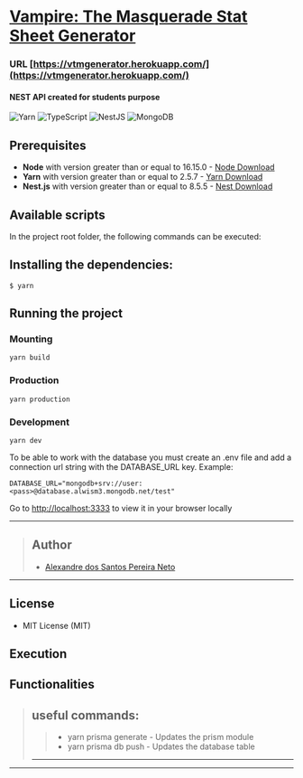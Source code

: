 # [Vampire: The Masquerade Stat Sheet Generator]('https://vtmgenerator.herokuapp.com/')

### URL [https://vtmgenerator.herokuapp.com/](https://vtmgenerator.herokuapp.com/)

#### NEST API created for students purpose

![Yarn](https://img.shields.io/badge/yarn-%232C8EBB.svg?style=for-the-badge&logo=yarn&logoColor=white)
![TypeScript](https://img.shields.io/badge/typescript-%23007ACC.svg?style=for-the-badge&logo=typescript&logoColor=white)
![NestJS](https://img.shields.io/badge/nestjs-%23E0234E.svg?style=for-the-badge&logo=nestjs&logoColor=white)
![MongoDB](https://img.shields.io/badge/MongoDB-%234ea94b.svg?style=for-the-badge&logo=mongodb&logoColor=white)

## Prerequisites

-   **Node** with version greater than or equal to 16.15.0 - [Node Download](https://nodejs.org/pt-br/download/)
-   **Yarn** with version greater than or equal to 2.5.7 - [Yarn Download](https://www.yarn.com/package/download)
-   **Nest.js** with version greater than or equal to 8.5.5 - [Nest Download](https://docs.nestjs.com/)

## Available scripts

In the project root folder, the following commands can be executed:

## Installing the dependencies:

```
$ yarn
```

## Running the project

### Mounting

```
yarn build
```

### Production

```
yarn production
```

### Development

```
yarn dev
```

To be able to work with the database you must create an .env file and add a connection url string with the DATABASE_URL key.
Example:

```
DATABASE_URL="mongodb+srv://user:<pass>@database.alwism3.mongodb.net/test"
```

Go to [http://localhost:3333](http://localhost:3333) to view it in your browser locally

---

> ## Author
>
> -   [Alexandre dos Santos Pereira Neto](https://github.com/Malkavianson)

---

## License

-   MIT License (MIT)

## Execution

## Functionalities

> ## useful commands:
>
> > -   yarn prisma generate - Updates the prism module
> > -   yarn prisma db push - Updates the database table
>
> ---

---

